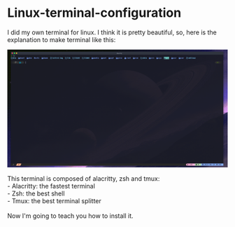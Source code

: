 <h1> Linux-terminal-configuration </h1>

<p> I did my own terminal for linux. I think it is pretty beautiful, so, here is the explanation to make terminal like this: </p>
<img src="https://github.com/pablo-972/Linux-terminal-configuration/blob/main/resources/terminal_example.png"/>

<p> This terminal is composed of alacritty, zsh and tmux: </br>
  - Alacritty: the fastest terminal </br>
  - Zsh: the best shell </br>
  - Tmux: the best terminal splitter </br> </br>
Now I'm going to teach you how to install it. </br>
</p>
